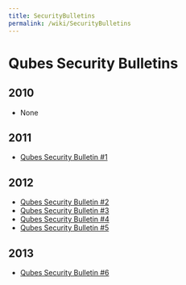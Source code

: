 ```yaml
---
title: SecurityBulletins
permalink: /wiki/SecurityBulletins
---
```


Qubes Security Bulletins
========================

2010
----

-   None

2011
----

-   [​Qubes Security Bulletin \#1](https://groups.google.com/d/msg/qubes-devel/kRQSQircYKk/KW1lihKLFjYJ)

2012
----

-   [​Qubes Security Bulletin \#2](https://groups.google.com/d/msg/qubes-devel/JIpZoQUP6dQ/g6TvtpUHzBQJ)
-   [​Qubes Security Bulletin \#3](https://groups.google.com/group/qubes-devel/msg/2dece13ed1f9ad2d)
-   [​Qubes Security Bulletin \#4](https://groups.google.com/group/qubes-devel/msg/28ecafd3c73ec1b0)
-   [​Qubes Security Bulletin \#5](https://groups.google.com/group/qubes-devel/msg/add1e480d8642755)

2013
----

-   [​Qubes Security Bulletin \#6](https://groups.google.com/group/qubes-devel/msg/9e2fb148f140e09a)

